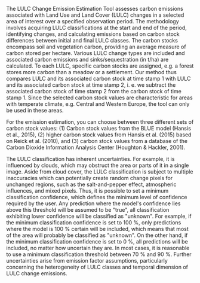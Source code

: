 The LULC Change Emission Estimation Tool assesses carbon emissions associated with Land Use and Land Cover (LULC) changes in a selected area of interest over a specified observation period.
The methodology involves acquiring LULC classifications at the start and end of the period, identifying changes, and calculating emissions based on carbon stock differences between initial and final LULC classes.
The carbon stocks encompass soil and vegetation carbon, providing an average measure of carbon stored per hectare.
Various LULC change types are included and associated carbon emissions and sinks/sequestration (in t/ha) are calculated.
To each LULC, specific carbon stocks are assigned, e.g. a forest stores more carbon than a meadow or a settlement.
Our method thus compares LULC and its associated carbon stock at time stamp 1 with LULC and its associated carbon stock at time stamp 2, i. e. we subtract the associated carbon stock of time stamp 2 from the carbon stock of time stamp 1.
Since the selected carbon stock values are characteristic for areas with temperate climate, e.g. Central and Western Europe, the tool can only be used in these areas.

For the emission estimation, you can choose between three different sets of carbon stock values: (1) Carbon stock values from the BLUE model (Hansis et al., 2015), (2) higher carbon stock values from Hansis et al. (2015) based on Reick et al. (2010), and (3) carbon stock values from a database of the Carbon Dioxide Information Analysis Center (Houghton & Hackler, 2001).

The LULC classification has inherent uncertainties.
For example, it is influenced by clouds, which may obstruct the area or parts of it in a single image.
Aside from cloud cover, the LULC classification is subject to multiple inaccuracies which can potentially create random change pixels for unchanged regions, such as the salt-and-pepper effect, atmospheric influences, and mixed pixels.
Thus, it is possible to set a minimum classification confidence, which defines the minimum level of confidence required by the user.
Any prediction where the model's confidence lies above this threshold will be assumed to be "true", all classification exhibiting lower confidence will be classified as "unknown".
For example, if the minimum classification confidence is set to 100 %, only predictions where the model is 100 % certain will be included, which means that most of the area will probably be classified as "unknown".
On the other hand, if the minimum classification confidence is set to 0 %, all predictions will be included, no matter how uncertain they are.
In most cases, it is reasonable to use a minimum classification threshold between 70 % and 90 %.
Further uncertainties arise from emission factor assumptions, particularly concerning the heterogeneity of LULC classes and temporal dimension of LULC change emissions.
